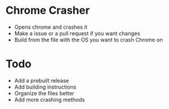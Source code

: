 <h1><strong> Chrome Crasher </strong></h1>
<ul>
  <li>Opens chrome and crashes it</li>
  <li>Make a issue or a pull request if you want changes</li>
  <li>Build from the file with the OS you want to crash Chrome on</li>
  </ul>
<h1><strong> Todo </strong></h1>
<ul>
  <li>Add a prebuilt release</li>
  <li>Add building instructions</li>
  <li>Organize the files better</li>
  <li>Add more crashing methods</li>
